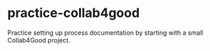 # practice-collab4good
Practice setting up process documentation by starting with a small Collab4Good project.
